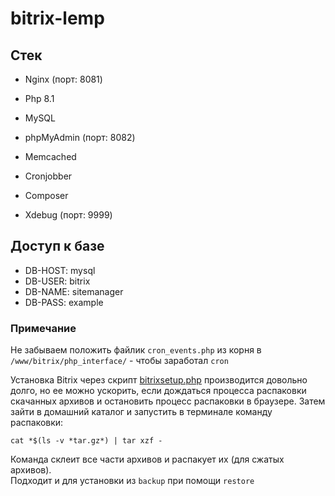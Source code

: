 # bitrix-lemp

## Стек
* Nginx (порт: 8081)
* Php 8.1
* MySQL


* phpMyAdmin (порт: 8082)
* Memcached
* Cronjobber
* Сomposer
* Xdebug (порт: 9999)

## Доступ к базе
- DB-HOST: mysql
- DB-USER: bitrix
- DB-NAME: sitemanager
- DB-PASS: example

### Примечание
Не забываем положить файлик ```cron_events.php``` из корня в ```/www/bitrix/php_interface/```  - чтобы заработал ```cron```

Установка Bitrix через скрипт [bitrixsetup.php](https://www.1c-bitrix.ru/download/scripts/bitrixsetup.php) производится довольно долго, но ее можно ускорить, если дождаться процесса распаковки скачанных архивов и остановить процесс распаковки в браузере.
Затем зайти в домашний каталог и запустить в терминале команду распаковки:

```
cat *$(ls -v *tar.gz*) | tar xzf -
```

Команда склеит все части архивов и распакует их (для сжатых архивов).  
Подходит и для установки из ```backup``` при помощи ```restore```